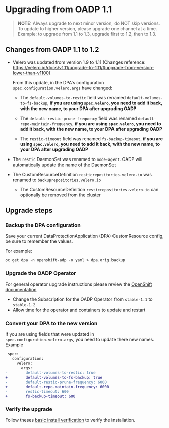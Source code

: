 # Upgrading from OADP 1.1

> **NOTE:** Always upgrade to next minor version, do NOT skip versions. To update to higher version, please upgrade one channel at a time. Example: to upgrade from 1.1 to 1.3, upgrade first to 1.2, then to 1.3.
## Changes from OADP 1.1 to 1.2

- Velero was updated from version 1.9 to 1.11 (Changes reference: https://velero.io/docs/v1.11/upgrade-to-1.11/#upgrade-from-version-lower-than-v1100)

    From this update, in the DPA's configuration `spec.configuration.velero.args` have changed:

    - The `default-volumes-to-restic` field was renamed `default-volumes-to-fs-backup`, **if you are using `spec.velero`, you need to add it back, with the new name, to your DPA after upgrading OADP**

    - The `default-restic-prune-frequency` field was renamed `default-repo-maintain-frequency`, **if you are using `spec.velero`, you need to add it back, with the new name, to your DPA after upgrading OADP**

    - The `restic-timeout` field was renamed `fs-backup-timeout`, **if you are using `spec.velero`, you need to add it back, with the new name, to your DPA after upgrading OADP**

- The `restic` DaemonSet was renamed to `node-agent`.  OADP will automatically update the name of the DaemonSet

- The CustomResourceDefinition `resticrepositories.velero.io` was renamed to `backuprepositories.velero.io` 
  * The CustomResourceDefinition `resticrepositories.velero.io` can optionally be removed from the cluster

## Upgrade steps

### Backup the DPA configuration

Save your current DataProtectionApplication (DPA) CustomResource config, be sure to remember the values.

For example:
```
oc get dpa -n openshift-adp -o yaml > dpa.orig.backup 
```

### Upgrade the OADP Operator

For general operator upgrade instructions please review the [OpenShift documentation](https://docs.openshift.com/container-platform/4.13/operators/admin/olm-upgrading-operators.html)
* Change the Subscription for the OADP Operator from `stable-1.1` to `stable-1.2`
* Allow time for the operator and containers to update and restart

### Convert your DPA to the new version

If you are using fields that were updated in `spec.configuration.velero.args`, you need to update there new names. Example
```diff
 spec:
   configuration:
     velero:
       args:
-        default-volumes-to-restic: true
+        default-volumes-to-fs-backup: true
-        default-restic-prune-frequency: 6000
+        default-repo-maintain-frequency: 6000
-        restic-timeout: 600
+        fs-backup-timeout: 600
```

### Verify the upgrade 

Follow theses [basic install verification](../docs/install_olm.md#verify-install) to verify the installation.
